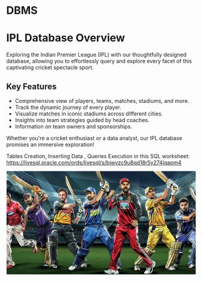 # DBMS
# IPL Database Overview

Exploring the Indian Premier League (IPL) with our thoughtfully designed database, allowing you to effortlessly query and explore every facet of this captivating cricket spectacle sport.

## Key Features

- Comprehensive view of players, teams, matches, stadiums, and more.
- Track the dynamic journey of every player.
- Visualize matches in iconic stadiums across different cities.
- Insights into team strategies guided by head coaches.
- Information on team owners and sponsorships.

Whether you're a cricket enthusiast or a data analyst, our IPL database promises an immersive exploration!

Tables Creation, Inserting Data , Queries Execution in this SQL worksheet:
https://livesql.oracle.com/ords/livesql/s/bjwvzc9u8qd18r5y274jqapm4

![IPL Logo](ipl_logo.png)
